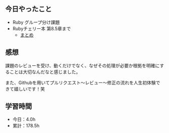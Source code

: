 ## 今日やったこと
- Ruby グループ分け課題  
- Rubyチェリー本 第8.5章まで
  - [まとめ](https://www.notion.so/Ruby-77f15cf0d73944bf8345fbd688a71424#fed96547db3240c4a95f8a9f12216188)

## 感想
課題のレビューを受け、動くだけでなく、なぜその処理が必要か根拠を明確にすることは大切なんだなと感じました。

また、Githubを用いてプルリクエスト〜レビュー〜修正の流れを人生初体験できて嬉しいです！笑

## 学習時間
- 今日：4.0h
- 累計：178.5h
